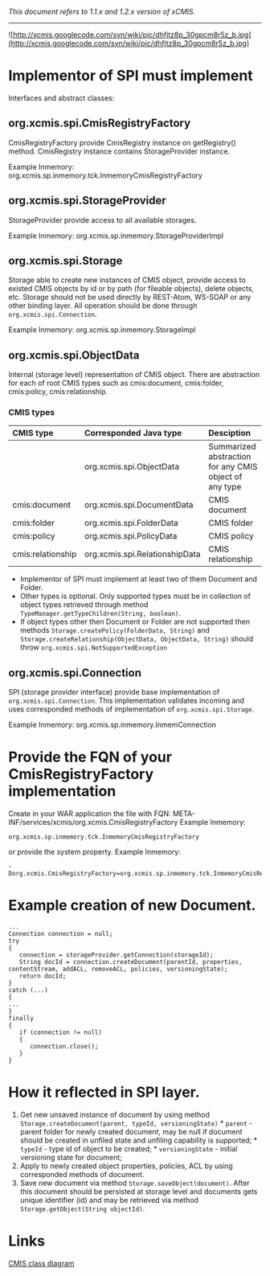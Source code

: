 _This document refers to 1.1.x and 1.2.x version of xCMIS._




---



![http://xcmis.googlecode.com/svn/wiki/pic/dhfjtz8p_30gpcm8r5z_b.jpg](http://xcmis.googlecode.com/svn/wiki/pic/dhfjtz8p_30gpcm8r5z_b.jpg)

# Implementor of SPI must implement #

Interfaces and abstract classes:

## org.xcmis.spi.CmisRegistryFactory ##

CmisRegistryFactory provide CmisRegistry instance on getRegistry() method. CmisRegistry instance contains StorageProvider instance.

Example Inmemory: org.xcmis.sp.inmemory.tck.InmemoryCmisRegistryFactory

## org.xcmis.spi.StorageProvider ##

StorageProvider provide access to all available storages.

Example Inmemory: org.xcmis.sp.inmemory.StorageProviderImpl

## org.xcmis.spi.Storage ##

Storage able to create new instances of CMIS object, provide access to existed CMIS objects by  id or by path (for fileable objects), delete objects, etc. Storage should not be used directly by REST-Atom, WS-SOAP or any other binding layer. All operation should be done through `org.xcmis.spi.Connection`.

Example Inmemory: org.xcmis.sp.inmemory.StorageImpl

## org.xcmis.spi.ObjectData ##

Internal (storage level) representation of CMIS object. There are abstraction for each of root CMIS types such as cmis:document, cmis:folder, cmis:policy, cmis:relationship.

### CMIS types ###
|CMIS type|Corresponded Java type|Desciption|
|:--------|:---------------------|:---------|
|         |org.xcmis.spi.ObjectData|Summarized abstraction for any CMIS object of any type|
|cmis:document|org.xcmis.spi.DocumentData|CMIS document|
|cmis:folder|org.xcmis.spi.FolderData|CMIS folder|
|cmis:policy|org.xcmis.spi.PolicyData|CMIS policy|
|cmis:relationship|org.xcmis.spi.RelationshipData|CMIS relationship|

  * Implementor of SPI must implement at least two of them Document and Folder.
  * Other types is optional. Only supported types must be in collection of object types retrieved through method `TypeManager.getTypeChildren(String, boolean)`.
  * If object types other then Document or Folder are not supported then methods `Storage.createPolicy(FolderData, String)` and `Storage.createRelationship(ObjectData, ObjectData, String)` should throw `org.xcmis.spi.NotSupportedException`

## org.xcmis.spi.Connection ##
SPI (storage provider interface) provide base implementation of `org.xcmis.spi.Connection`. This implementation validates incoming and uses corresponded methods of implementation of `org.xcmis.spi.Storage`.

Example Inmemory: org.xcmis.sp.inmemory.InmemConnection

# Provide the FQN of your CmisRegistryFactory implementation #

Create in your WAR application the file with FQN:
META-INF/services/xcmis/org.xcmis.CmisRegistryFactory
Example Inmemory:
```
org.xcmis.sp.inmemory.tck.InmemoryCmisRegistryFactory
```
or provide the system property.
Example Inmemory:
```
-Dorg.xcmis.CmisRegistryFactory=org.xcmis.sp.inmemory.tck.InmemoryCmisRegistryFactory
```

# Example creation of new Document. #
```
...
Connection connection = null;
try
{
   connection = storageProvider.getConnection(storageId);
   String docId = connection.createDocument(parentId, properties, contentStream, addACL, removeACL, policies, versioningState);
   return docId;
}
catch (...)
{
...
}
finally
{
   if (connection != null)
   {
      connection.close();
   }
}
```

# How it reflected in SPI layer. #

  1. Get new unsaved instance of document by using method `Storage.createDocument(parent, typeId, versioningState)`
    * `parent` - parent folder for newly created document, may be null if document should be created in unfiled state and unfiling capability is supported;
    * `typeId` - type id of object to be created;
    * `versioningState` - initial versioning state for document;
  1. Apply to newly created object properties, policies, ACL by using corresponded methods of document.
  1. Save new document via method `Storage.saveObject(document)`. After this document should be persisted at storage level and documents gets unique identifier (id) and may be retrieved via method `Storage.getObject(String objectId)`.

# Links #
[CMIS class diagram](https://wiki-int.exoplatform.org/display/exoproducts/CMIS+class+diagram)